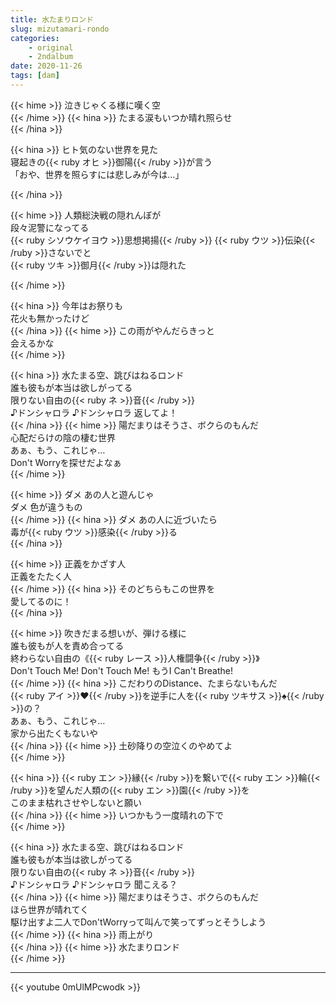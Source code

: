 ```yaml
---
title: 水たまりロンド
slug: mizutamari-rondo
categories:
    - original
    - 2ndalbum
date: 2020-11-26
tags: [dam]
---
```


{{< hime >}}
泣きじゃくる様に嘆く空  
{{< /hime >}}
{{< hina >}}
たまる涙もいつか晴れ照らせ  
{{< /hina >}}

{{< hina >}}
ヒト気のない世界を見た  
寝起きの{{< ruby オヒ >}}御陽{{< /ruby >}}が言う  
「おや、世界を照らすには悲しみが今は…」  

{{< /hina >}}

{{< hime >}}
人類総決戦の隠れんぼが  
段々泥警になってる  
{{< ruby シソウケイヨウ >}}思想掲揚{{< /ruby >}} {{< ruby ウツ >}}伝染{{< /ruby >}}さないでと  
{{< ruby ツキ >}}御月{{< /ruby >}}は隠れた  

{{< /hime >}}

{{< hina >}}
今年はお祭りも  
花火も無かったけど  
{{< /hina >}}
{{< hime >}}
この雨がやんだらきっと  
会えるかな  
{{< /hime >}}

{{< hina >}}
水たまる空、跳びはねるロンド  
誰も彼もが本当は欲しがってる  
限りない自由の{{< ruby ネ >}}音{{< /ruby >}}  
♪ドンシャロラ ♪ドンシャロラ 返してよ！  
{{< /hina >}}
{{< hime >}}
陽だまりはそうさ、ボクらのもんだ  
心配だらけの陰の棲む世界  
あぁ、もう、これじゃ…  
Don't Worryを探せだよなぁ  
{{< /hime >}}

{{< hime >}}
ダメ あの人と遊んじゃ  
ダメ 色が違うもの  
{{< /hime >}}
{{< hina >}}
ダメ あの人に近づいたら  
毒が{{< ruby ウツ >}}感染{{< /ruby >}}る  
{{< /hina >}}

{{< hime >}}
正義をかざす人  
正義をたたく人  
{{< /hime >}}
{{< hina >}}
そのどちらもこの世界を  
愛してるのに！  
{{< /hina >}}

{{< hime >}}
吹きだまる想いが、弾ける様に  
誰も彼もが人を責め合ってる  
終わらない自由の《{{< ruby レース >}}人権闘争{{< /ruby >}}》  
Don't Touch Me! Don't Touch Me! もうI Can't Breathe!  
{{< /hime >}}
{{< hina >}}
こだわりのDistance、たまらないもんだ  
{{< ruby アイ >}}♥{{< /ruby >}}を逆手に人を{{< ruby ツキサス >}}♠{{< /ruby >}}の？  
あぁ、もう、これじゃ…  
家から出たくもないや  
{{< /hina >}}
{{< hime >}}
土砂降りの空泣くのやめてよ  
{{< /hime >}}

{{< hina >}}
{{< ruby エン >}}縁{{< /ruby >}}を繋いで{{< ruby エン >}}輪{{< /ruby >}}を望んだ人類の{{< ruby エン >}}園{{< /ruby >}}を  
このまま枯れさせやしないと願い  
{{< /hina >}}
{{< hime >}}
いつかもう一度晴れの下で  
{{< /hime >}}

{{< hina >}}
水たまる空、跳びはねるロンド  
誰も彼もが本当は欲しがってる  
限りない自由の{{< ruby ネ >}}音{{< /ruby >}}  
♪ドンシャロラ ♪ドンシャロラ 聞こえる？  
{{< /hina >}}
{{< hime >}}
陽だまりはそうさ、ボクらのもんだ  
ほら世界が晴れてく  
駆け出すよ二人でDon'tWorryって叫んで笑ってずっとそうしよう  
{{< /hime >}}
{{< hina >}}
雨上がり  
{{< /hina >}}
{{< hime >}}
水たまりロンド  
{{< /hime >}}

---

{{< youtube 0mUlMPcwodk >}}